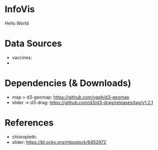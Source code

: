 # InfoVis

Hello World


# Data Sources
* vaccines:
*

# Dependencies (& Downloads)
* map > d3-geomap: https://github.com/yaph/d3-geomap
* slider -> d3-drag: https://github.com/d3/d3-drag/releases/tag/v1.2.1

# References
* chloropleth:
* slider: https://bl.ocks.org/mbostock/6452972
